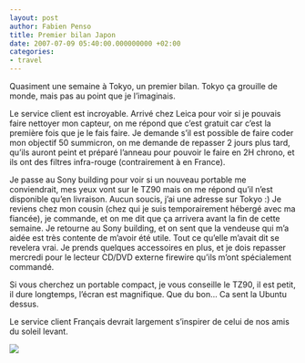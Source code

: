 ```yaml
---
layout: post
author: Fabien Penso
title: Premier bilan Japon
date: 2007-07-09 05:40:00.000000000 +02:00
categories:
- travel
---
```

<p>Quasiment une semaine à Tokyo, un premier bilan. Tokyo ça grouille de monde, mais pas au point que je l’imaginais.</p>

<p>Le service client est incroyable. Arrivé chez Leica pour voir si je pouvais faire nettoyer mon capteur, on me répond que c’est gratuit car c’est la première fois que je le fais faire. Je demande s’il est possible de faire coder mon objectif 50 summicron, on me demande de repasser 2 jours plus tard, qu’ils auront peint et préparé l’anneau pour pouvoir le faire en 2H chrono, et ils ont des filtres infra-rouge (contrairement à en France).</p>

<p>Je passe au Sony building pour voir si un nouveau portable me conviendrait, mes yeux vont sur le TZ90 mais on me répond qu’il n’est disponible qu’en livraison. Aucun soucis, j’ai une adresse sur Tokyo :) Je reviens chez mon cousin (chez qui je suis temporairement hébergé avec ma fiancée), je commande, et on me dit que ça arrivera avant la fin de cette semaine. Je retourne au Sony building, et on sent que la vendeuse qui m’a aidée est très contente de m’avoir été utile. Tout ce qu’elle m’avait dit se revelera vrai. Je prends quelques accessoires en plus, et je dois repasser mercredi pour le lecteur CD/DVD externe firewire qu’ils m’ont spécialement commandé.</p>

<p>Si vous cherchez un portable compact, je vous conseille le TZ90, il est petit, il dure longtemps, l’écran est magnifique. Que du bon… Ca sent la Ubuntu dessus.</p>

<p>Le service client Français devrait largement s’inspirer de celui de nos amis du soleil levant.</p>

<p><img src="http://farm2.static.flickr.com/1037/720864350_566d5f02ee.jpg" /></p>

